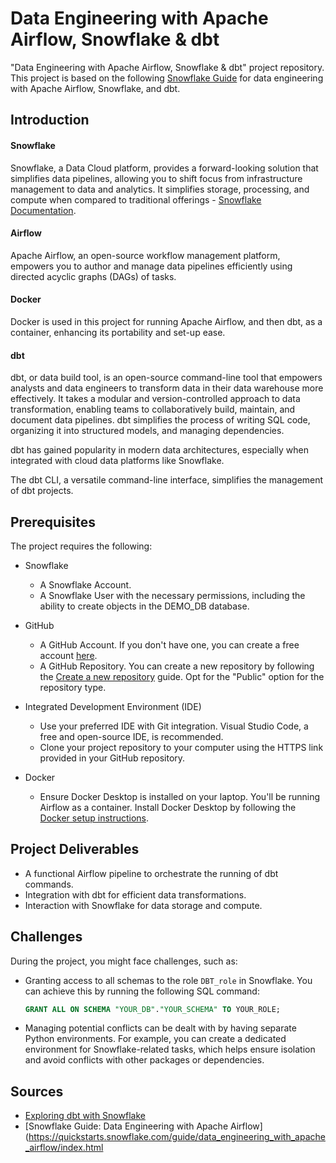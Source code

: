 # Data Engineering with Apache Airflow, Snowflake & dbt

"Data Engineering with Apache Airflow, Snowflake & dbt" project repository. This project is based on the following [Snowflake Guide](https://quickstarts.snowflake.com/guide/data_engineering_with_apache_airflow/index.html?index=..%2F..index) for data engineering with Apache Airflow, Snowflake, and dbt.

## Introduction 

#### Snowflake
Snowflake, a Data Cloud platform, provides a forward-looking solution that simplifies data pipelines, allowing you to shift focus from infrastructure management to data and analytics.
It simplifies storage, processing, and compute when compared to traditional offerings - [Snowflake Documentation](https://docs.snowflake.com/en/user-guide/intro-key-concepts).

#### Airflow
Apache Airflow, an open-source workflow management platform, empowers you to author and manage data pipelines efficiently using directed acyclic graphs (DAGs) of tasks.

#### Docker
Docker is used in this project for running Apache Airflow, and then dbt, as a container, enhancing its portability and set-up ease.

#### dbt
dbt, or data build tool, is an open-source command-line tool that empowers analysts and data engineers to transform data in their data warehouse more effectively. It takes a modular and version-controlled approach to data transformation, enabling teams to collaboratively build, maintain, and document data pipelines. dbt simplifies the process of writing SQL code, organizing it into structured models, and managing dependencies.

dbt has gained popularity in modern data architectures, especially when integrated with cloud data platforms like Snowflake. 

The dbt CLI, a versatile command-line interface, simplifies the management of dbt projects.

## Prerequisites

The project requires the following:

- Snowflake
  - A Snowflake Account.
  - A Snowflake User with the necessary permissions, including the ability to create objects in the DEMO_DB database.
  
- GitHub
  - A GitHub Account. If you don't have one, you can create a free account [here](https://github.com/join).
  - A GitHub Repository. You can create a new repository by following the [Create a new repository](https://docs.github.com/en/repositories/creating-and-managing-repositories/creating-a-repository-on-github) guide. Opt for the "Public" option for the repository type.

- Integrated Development Environment (IDE)
  - Use your preferred IDE with Git integration. Visual Studio Code, a free and open-source IDE, is recommended.
  - Clone your project repository to your computer using the HTTPS link provided in your GitHub repository.

- Docker
  - Ensure Docker Desktop is installed on your laptop. You'll be running Airflow as a container. Install Docker Desktop by following the [Docker setup instructions](https://docs.docker.com/desktop/install/).

## Project Deliverables

- A functional Airflow pipeline to orchestrate the running of dbt commands.
- Integration with dbt for efficient data transformations.
- Interaction with Snowflake for data storage and compute.

## Challenges

During the project, you might face challenges, such as:

- Granting access to all schemas to the role `DBT_role` in Snowflake. You can achieve this by running the following SQL command:
  ```sql
  GRANT ALL ON SCHEMA "YOUR_DB"."YOUR_SCHEMA" TO YOUR_ROLE;
  ```

- Managing potential conflicts can be dealt with by having separate Python environments. For example, you can create a dedicated environment for Snowflake-related tasks, which helps ensure isolation and avoid conflicts with other packages or dependencies.

## Sources 

- [Exploring dbt with Snowflake](https://www.entechlog.com/blog/kafka/exploring-dbt-with-snowflake/)
- [Snowflake Guide: Data Engineering with Apache Airflow](https://quickstarts.snowflake.com/guide/data_engineering_with_apache_airflow/index.html
